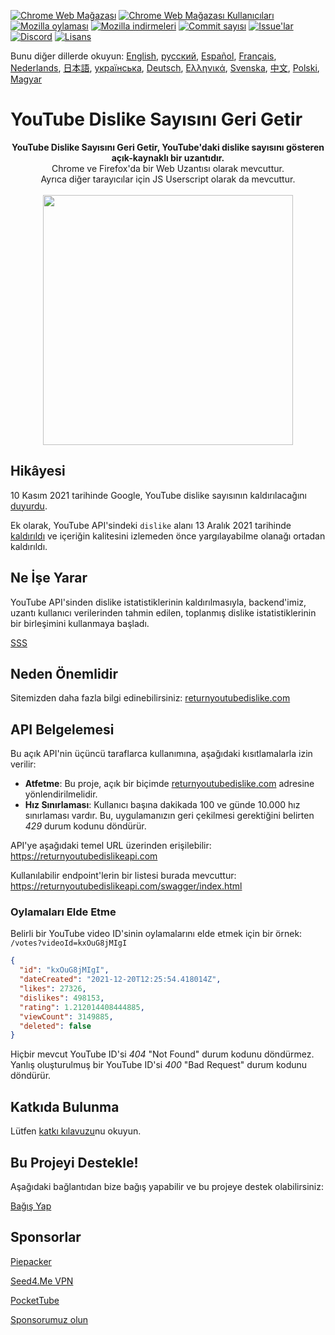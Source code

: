 [![Chrome Web Mağazası](https://img.shields.io/chrome-web-store/stars/gebbhagfogifgggkldgodflihgfeippi?label=Chrome%20Rating&style=flat&logo=google)](https://chrome.google.com/webstore/detail/youtube-dislike-button/gebbhagfogifgggkldgodflihgfeippi/)
[![Chrome Web Mağazası Kullanıcıları](https://img.shields.io/chrome-web-store/users/gebbhagfogifgggkldgodflihgfeippi?label=Chrome%20Users&style=flat&logo=google)](https://chrome.google.com/webstore/detail/youtube-dislike-button/gebbhagfogifgggkldgodflihgfeippi/)
[![Mozilla oylaması](https://img.shields.io/amo/stars/return-youtube-dislikes?label=Firefox%20Rating&style=flat&logo=firefox)](https://addons.mozilla.org/en-US/firefox/addon/return-youtube-dislikes/)
[![Mozilla indirmeleri](https://img.shields.io/amo/users/return-youtube-dislikes?label=Firefox%20Users&style=flat&logo=firefox)](https://addons.mozilla.org/en-US/firefox/addon/return-youtube-dislikes/)
[![Commit sayısı](https://img.shields.io/github/commit-activity/m/Anarios/return-youtube-dislike?label=Commits&style=flat)](https://github.com/Anarios/return-youtube-dislike/commits/main)
[![Issue'lar](https://img.shields.io/github/issues/Anarios/return-youtube-dislike?style=flat&label=Issues)](https://github.com/Anarios/return-youtube-dislike/issues)
[![Discord](https://img.shields.io/discord/909435648170160229?label=Discord&style=flat&logo=discord)](https://discord.gg/UMxyMmCgfF)
[![Lisans](https://img.shields.io/badge/License-GPLv3-blue.svg?style=flat)](https://github.com/Anarios/return-youtube-dislike/blob/main/LICENSE)

Bunu diğer dillerde okuyun: [English](README.md), [русский](READMEru.md), [Español](READMEes.md), [Français](READMEfr.md), [Nederlands](READMEnl.md), [日本語](READMEja.md), [українська](READMEuk.md), [Deutsch](READMEde.md), [Ελληνικά](READMEgr.md), [Svenska](READMEsv.md), [中文](READMEcn.md), [Polski](READMEpl.md), [Magyar](READMEhu.md)

# YouTube Dislike Sayısını Geri Getir

<p align="center">
    <b>YouTube Dislike Sayısını Geri Getir, YouTube'daki dislike sayısını gösteren açık-kaynaklı bir uzantıdır.</b><br>
    Chrome ve Firefox'da bir Web Uzantısı olarak mevcuttur.<br>
    Ayrıca diğer tarayıcılar için JS Userscript olarak da mevcuttur.<br><br>
    <img width="400px" src="https://user-images.githubusercontent.com/18729296/141743755-2be73297-250e-4cd1-ac93-8978c5a39d10.png"/>
</p>

## Hikâyesi

10 Kasım 2021 tarihinde Google, YouTube dislike sayısının kaldırılacağını [duyurdu](https://blog.youtube/news-and-events/update-to-youtube/).

Ek olarak, YouTube API'sindeki `dislike` alanı 13 Aralık 2021 tarihinde [kaldırıldı](https://support.google.com/youtube/thread/134791097/update-to-youtube-dislike-counts) ve içeriğin kalitesini izlemeden önce yargılayabilme olanağı ortadan kaldırıldı.

## Ne İşe Yarar

YouTube API'sinden dislike istatistiklerinin kaldırılmasıyla, backend'imiz, uzantı kullanıcı verilerinden tahmin edilen, toplanmış dislike istatistiklerinin bir birleşimini kullanmaya başladı.

[SSS](https://github.com/Anarios/return-youtube-dislike/blob/main/Docs/FAQtr.md)

## Neden Önemlidir

Sitemizden daha fazla bilgi edinebilirsiniz: [returnyoutubedislike.com](https://www.returnyoutubedislike.com/)

## API Belgelemesi

Bu açık API'nin üçüncü taraflarca kullanımına, aşağıdaki kısıtlamalarla izin verilir:

- **Atfetme**: Bu proje, açık bir biçimde [returnyoutubedislike.com](https://returnyoutubedislike.com/) adresine yönlendirilmelidir.
- **Hız Sınırlaması**: Kullanıcı başına dakikada 100 ve günde 10.000 hız sınırlaması vardır. Bu, uygulamanızın geri çekilmesi gerektiğini belirten _429_ durum kodunu döndürür.

API'ye aşağıdaki temel URL üzerinden erişilebilir:
https://returnyoutubedislikeapi.com

Kullanılabilir endpoint'lerin bir listesi burada mevcuttur:
https://returnyoutubedislikeapi.com/swagger/index.html

### Oylamaları Elde Etme

Belirli bir YouTube video ID'sinin oylamalarını elde etmek için bir örnek:
`/votes?videoId=kxOuG8jMIgI`

```json
{
  "id": "kxOuG8jMIgI",
  "dateCreated": "2021-12-20T12:25:54.418014Z",
  "likes": 27326,
  "dislikes": 498153,
  "rating": 1.212014408444885,
  "viewCount": 3149885,
  "deleted": false
}
```

Hiçbir mevcut YouTube ID'si _404_ "Not Found" durum kodunu döndürmez.
Yanlış oluşturulmuş bir YouTube ID'si _400_ "Bad Request" durum kodunu döndürür.

<!---
## API Belgelemesi

Tüm belgelemeleri sitemizden inceleyebilirsiniz.
[https://returnyoutubedislike.com/documentation/](https://returnyoutubedislike.com/documentation/) -->

## Katkıda Bulunma

Lütfen [katkı kılavuzu](https://github.com/Anarios/return-youtube-dislike/blob/main/CONTRIBUTINGtr.md)nu okuyun.

## Bu Projeyi Destekle!

Aşağıdaki bağlantıdan bize bağış yapabilir ve bu projeye destek olabilirsiniz:

[Bağış Yap](https://returnyoutubedislike.com/donate)

## Sponsorlar

[Piepacker](https://piepacker.com)

[Seed4.Me VPN](https://www.seed4.me/users/register?gift=ReturnYoutubeDislike)

[PocketTube](https://yousub.info/?utm_source=returnyoutubedislike)

[Sponsorumuz olun](https://www.patreon.com/join/returnyoutubedislike/checkout?rid=8008601)
